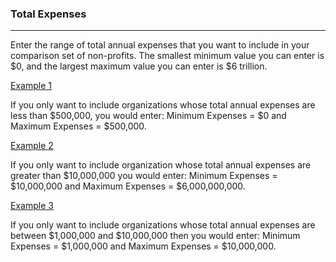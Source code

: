 ### Total Expenses

***

Enter the range of total annual expenses that you want to include in your comparison set of non-profits. The smallest minimum value you can enter is $0, and the largest maximum value you can enter is \$6 trillion. 

<u> Example 1 </u>

If you only want to include organizations whose total annual expenses are less than $500,000, you would enter: Minimum Expenses = \$0 and Maximum Expenses = \$500,000.

<u> Example 2 </u>

If you only want to include organization whose total annual expenses are greater than $10,000,000 you would enter: Minimum Expenses = \$10,000,000 and Maximum Expenses = \$6,000,000,000. 

<u> Example 3 </u>

If you only want to include organizations whose total annual expenses are between \$1,000,000 and \$10,000,000 then you would enter: Minimum Expenses = \$1,000,000 and Maximum Expenses = \$10,000,000.
